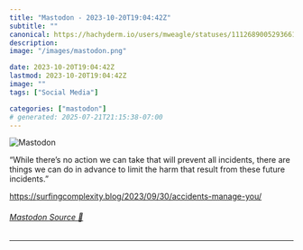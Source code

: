 ```yaml
---
title: "Mastodon - 2023-10-20T19:04:42Z"
subtitle: ""
canonical: https://hachyderm.io/users/mweagle/statuses/111268900529366198
description:
image: "/images/mastodon.png"

date: 2023-10-20T19:04:42Z
lastmod: 2023-10-20T19:04:42Z
image: ""
tags: ["Social Media"]

categories: ["mastodon"]
# generated: 2025-07-21T21:15:38-07:00
---
```

![Mastodon](/images/mastodon.png)

<p>“While there’s no action we can take that will prevent all incidents, there are things we can do in advance to limit the harm that result from these future incidents.”</p><p><a href="https://surfingcomplexity.blog/2023/09/30/accidents-manage-you/" target="_blank" rel="nofollow noopener noreferrer" translate="no"><span class="invisible">https://</span><span class="ellipsis">surfingcomplexity.blog/2023/09</span><span class="invisible">/30/accidents-manage-you/</span></a></p>


###### [Mastodon Source 🐘](https://hachyderm.io/@mweagle/111268900529366198)

___
